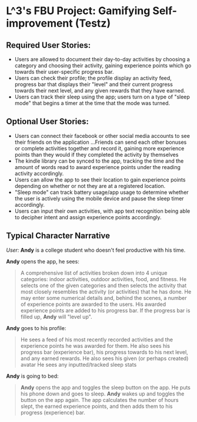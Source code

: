 # L^3's FBU Project: Gamifying Self-improvement (Testz)

## Required User Stories:
- Users are allowed to document their day-to-day activities by choosing a category and choosing their activity, gaining experience points which go towards their user-specific progress bar.
- Users can check their profile; the profile display an activity feed, progress bar that displays their "level" and their current progress towards their next level, and any given rewards that they have earned.
- Users can track their sleep using the app; users turn on a type of "sleep mode" that begins a timer at the time that the mode was turned.

## Optional User Stories:
- Users can connect their facebook or other social media accounts to see their friends on the application
...Friends can send each other bonuses or complete activities together and record it, gaining more experience points than they would if they completed the activity by themselves
- The kindle library can be synced to the app, tracking the time and the amount of words read to award experience points under the reading activity accordingly.
- Users can allow the app to see their location to gain experience points depending on whether or not they are at a registered location.
- "Sleep mode" can track battery usage/app usage to determine whether the user is actively using the mobile device and pause the sleep timer accordingly.
- Users can input their own activities, with app text recognition being able to decipher intent and assign experience points accordingly.

## Typical Character Narrative
*User:* **Andy** is a college student who doesn't feel productive with his time.

**Andy** opens the app, he sees:
> A comprehensive list of activities broken down into 4 unique categories: indoor activities, outdoor activities, food, and fitness.
> He selects one of the given categories and then selects the activity that most closely resembles the activity (or activities) that he has done.
> He may enter some numerical details and, behind the scenes, a number of experience points are awarded to the users.
> His awarded experience points are added to his progress bar. If the progress bar is filled up, **Andy** will "level up".

**Andy** goes to his profile:
> He sees a feed of his most recently recorded activities and the experience points he was awarded for them.
> He also sees his progress bar (experience bar), his progress towards to his next level, and any earned rewards.
> He also sees his given (or perhaps created) avatar
> He sees any inputted/tracked sleep stats

**Andy** is going to bed:
> **Andy** opens the app and toggles the sleep button on the app.
> He puts his phone down and goes to sleep.
> **Andy** wakes up and toggles the button on the app again.
> The app calculates the number of hours slept, the earned experience points, and then adds them to his progress (experience) bar.
